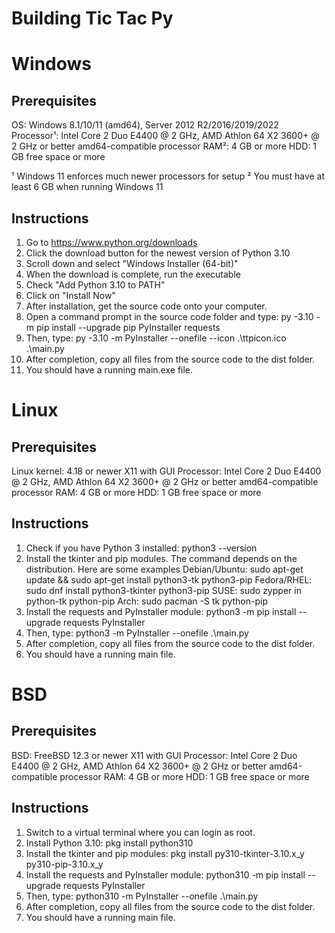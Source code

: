 # Building Tic Tac Py

# Windows
## Prerequisites
OS: Windows 8.1/10/11 (amd64), Server 2012 R2/2016/2019/2022
Processor¹: Intel Core 2 Duo E4400 @ 2 GHz, AMD Athlon 64 X2 3600+ @ 2 GHz or better amd64-compatible processor
RAM²: 4 GB or more
HDD: 1 GB free space or more

¹ Windows 11 enforces much newer processors for setup
² You must have at least 6 GB when running Windows 11

## Instructions
1. Go to https://www.python.org/downloads
2. Click the download button for the newest version of Python 3.10
3. Scroll down and select "Windows Installer (64-bit)"
4. When the download is complete, run the executable
5. Check "Add Python 3.10 to PATH"
6. Click on "Install Now"
7. After installation, get the source code onto your computer.
8. Open a command prompt in the source code folder and type: py -3.10 -m pip install --upgrade pip PyInstaller requests
9. Then, type: py -3.10 -m PyInstaller --onefile --icon .\ttpicon.ico .\main.py
10. After completion, copy all files from the source code to the dist folder.
11. You should have a running main.exe file.

# Linux
## Prerequisites
Linux kernel: 4.18 or newer
X11 with GUI
Processor: Intel Core 2 Duo E4400 @ 2 GHz, AMD Athlon 64 X2 3600+ @ 2 GHz or better amd64-compatible processor
RAM: 4 GB or more
HDD: 1 GB free space or more

## Instructions
1. Check if you have Python 3 installed: python3 --version
2. Install the tkinter and pip modules. The command depends on the distribution. Here are some examples
   Debian/Ubuntu: sudo apt-get update && sudo apt-get install python3-tk python3-pip
   Fedora/RHEL: sudo dnf install python3-tkinter python3-pip
   SUSE: sudo zypper in python-tk python-pip
   Arch: sudo pacman -S tk python-pip
3. Install the requests and PyInstaller module: python3 -m pip install --upgrade requests PyInstaller
4. Then, type: python3 -m PyInstaller --onefile .\main.py
5. After completion, copy all files from the source code to the dist folder.
6. You should have a running main file.

# BSD
## Prerequisites
BSD: FreeBSD 12.3 or newer
X11 with GUI
Processor: Intel Core 2 Duo E4400 @ 2 GHz, AMD Athlon 64 X2 3600+ @ 2 GHz or better amd64-compatible processor
RAM: 4 GB or more
HDD: 1 GB free space or more

## Instructions
1. Switch to a virtual terminal where you can login as root.
2. Install Python 3.10: pkg install python310
3. Install the tkinter and pip modules: pkg install py310-tkinter-3.10.x_y py310-pip-3.10.x_y
4. Install the requests and PyInstaller module: python310 -m pip install --upgrade requests PyInstaller
5. Then, type: python310 -m PyInstaller --onefile .\main.py
6. After completion, copy all files from the source code to the dist folder.
7. You should have a running main file.

